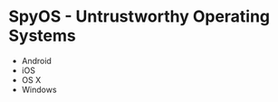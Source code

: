 SpyOS - Untrustworthy Operating Systems
=======================================

* Android
* iOS
* OS X
* Windows